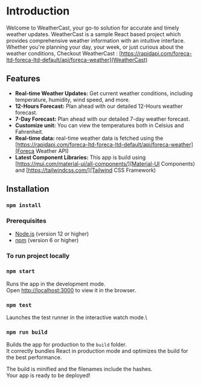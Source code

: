 # Introduction

Welcome to WeatherCast, your go-to solution for accurate and timely weather updates.
WeatherCast is a sample React based project which provides comprehensive weather information with an intuitive interface.
Whether you're planning your day, your week, or just curious about the weather conditions,
Checkout WeatherCast : [https://rapidapi.com/foreca-ltd-foreca-ltd-default/api/foreca-weather](WeatherCast)

## Features
- **Real-time Weather Updates:** Get current weather conditions, including temperature, humidity, wind speed, and more.
- **12-Hours Forecast:** Plan ahead with our detailed 12-Hours weather forecast.
- **7-Day Forecast:** Plan ahead with our detailed 7-day weather forecast.
- **Customize unit:** You can view the temperatures both in Celsius and Fahrenheit.
- **Real-time data:** real-time weather data is fetched using the [https://rapidapi.com/foreca-ltd-foreca-ltd-default/api/foreca-weather](Foreca Weather API) 
- **Latest Component Libraries:** This app is build using [https://mui.com/material-ui/all-components/](Material-UI Components) and [https://tailwindcss.com/](Tailwind CSS Framework) 


## Installation
### `npm install`


### Prerequisites
- [Node.js](https://nodejs.org/) (version 12 or higher)
- [npm](https://www.npmjs.com/) (version 6 or higher)

### To run project locally

### `npm start`

Runs the app in the development mode.\
Open [http://localhost:3000](http://localhost:3000) to view it in the browser.


### `npm test`

Launches the test runner in the interactive watch mode.\

### `npm run build`

Builds the app for production to the `build` folder.\
It correctly bundles React in production mode and optimizes the build for the best performance.

The build is minified and the filenames include the hashes.\
Your app is ready to be deployed!

